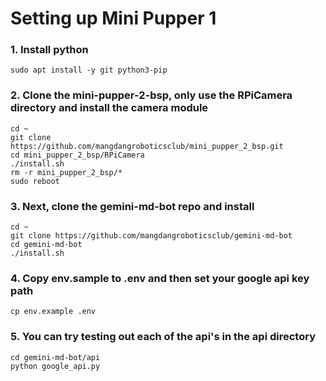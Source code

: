 # Setting up Mini Pupper 1

### 1. Install python
```
sudo apt install -y git python3-pip
```
### 2. Clone the mini-pupper-2-bsp, only use the RPiCamera directory and install the camera module
```
cd ~
git clone https://github.com/mangdangroboticsclub/mini_pupper_2_bsp.git
cd mini_pupper_2_bsp/RPiCamera
./install.sh
rm -r mini_pupper_2_bsp/*
sudo reboot
```
### 3. Next, clone the gemini-md-bot repo and install
```
cd ~
git clone https://github.com/mangdangroboticsclub/gemini-md-bot
cd gemini-md-bot
./install.sh
```
### 4. Copy env.sample to .env and then set your google api key path
```
cp env.example .env
```
### 5. You can try testing out each of the api's in the api directory
```
cd gemini-md-bot/api
python google_api.py
```
